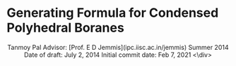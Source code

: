 # Generating Formula for Condensed Polyhedral Boranes
<div align="center">
Tanmoy Pal  
Advisor: [Prof. E D Jemmis](ipc.iisc.ac.in/jemmis)  
Summer 2014  
Date of draft: July 2, 2014  
Initial commit date: Feb 7, 2021
<\div>

